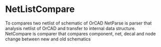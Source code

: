 # NetListCompare
To compares two netlist of schematic of OrCAD
NetParse is parser that analysis netlist of OrCAD and transfer to internal data structure.
NetCompare is comparer that compares component, net, decal and node change between new and old schematics 
